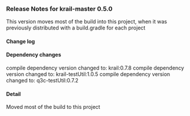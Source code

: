 ### Release Notes for krail-master 0.5.0

This version moves most of the build into this project, when it was previously distributed with a build.gradle for each project

#### Change log



#### Dependency changes

   compile dependency version changed to: krail:0.7.8
   compile dependency version changed to: krail-testUtil:1.0.5
   compile dependency version changed to: q3c-testUtil:0.7.2

#### Detail

Moved most of the build to this project